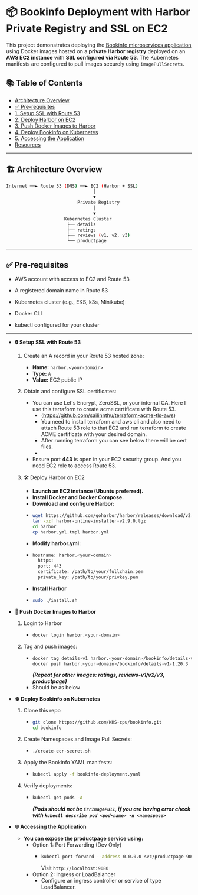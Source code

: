 # 📦 Bookinfo Deployment with Harbor Private Registry and SSL on EC2

This project demonstrates deploying the [Bookinfo microservices application](https://istio.io/latest/docs/examples/bookinfo/) using Docker images hosted on a **private Harbor registry** deployed on an **AWS EC2 instance** with **SSL configured via Route 53**. The Kubernetes manifests are configured to pull images securely using `imagePullSecrets`.

## 📚 Table of Contents

- [Architecture Overview](#architecture-overview)
- [✅ Pre-requisites](#pre-requisites)
- [1. Setup SSL with Route 53](#2-setup-ssl-with-route-53)
- [2. Deploy Harbor on EC2](#1-deploy-harbor-on-ec2)
- [3. Push Docker Images to Harbor](#3-push-docker-images-to-harbor)
- [4. Deploy Bookinfo on Kubernetes](#4-deploy-bookinfo-on-kubernetes)
- [5. Accessing the Application](#5-accessing-the-application)
- [Resources](#resources)

---

## 🏗 Architecture Overview

```bash
Internet ──► Route 53 (DNS) ──► EC2 (Harbor + SSL)
                                 │
                                 ▼
                           Private Registry
                                 │
                                 ▼
                      Kubernetes Cluster
                       ├── details
                       ├── ratings
                       ├── reviews (v1, v2, v3)
                       └── productpage
```

---

## ✅ Pre-requisites
- AWS account with access to EC2 and Route 53

- A registered domain name in Route 53

- Kubernetes cluster (e.g., EKS, k3s, Minikube)

- Docker CLI

- kubectl configured for your cluster

---

- **🔒 Setup SSL with Route 53**
   1. Create an A record in your Route 53 hosted zone:

      - **Name:** `harbor.<your-domain>`
      - **Type:** `A`
      - **Value:** EC2 public IP

   2. Obtain and configure SSL certificates:

      - You can use Let's Encrypt, ZeroSSL, or your internal CA. Here I use this terraform to create acme certificate with Route 53.
        - (https://github.com/sailinnthu/terraform-acme-tls-aws)
        - You need to install terraform and aws cli and also need to attach Route 53 role to that EC2 and run terraform to create ACME certificate with your desired domain.
        - After running terraform you can see below there will be cert files.
        - 
      - Ensure port **443** is open in your EC2 security group. And you need EC2 role to access Route 53.
     
   3. 🛠 Deploy Harbor on EC2

      - **Launch an EC2 instance (Ubuntu preferred).**
      - **Install Docker and Docker Compose.**
      - **Download and configure Harbor:**
      - ```bash
        wget https://github.com/goharbor/harbor/releases/download/v2.9.0/harbor-online-installer-v2.9.0.tgz
        tar -xzf harbor-online-installer-v2.9.0.tgz
        cd harbor
        cp harbor.yml.tmpl harbor.yml
        ```
      - **Modify harbor.yml:**
      - ```bash
        hostname: harbor.<your-domain>
          https:
          port: 443
          certificate: /path/to/your/fullchain.pem
          private_key: /path/to/your/privkey.pem
        ```
      - **Install Harbor**
      - ```bash
        sudo ./install.sh
        ```
        
- **🐳 Push Docker Images to Harbor**

  1. Login to Harbor
     - ```bash
       docker login harbor.<your-domain>
       ```
  2. Tag and push images:
     - ```bash
       docker tag details-v1 harbor.<your-domain>/bookinfo/details-v1-1.20.3
       docker push harbor.<your-domain>/bookinfo/details-v1-1.20.3
       ```
       ***(Repeat for other images: ratings, reviews-v1/v2/v3, productpage)***
     - Should be as below


- **☸️ Deploy Bookinfo on Kubernetes**

  1. Clone this repo
     - ```bash
       git clone https://github.com/KHS-cpu/bookinfo.git
       cd bookinfo
       ```
  2. Create Namespaces and Image Pull Secrets:
     - ```bash
       ./create-ecr-secret.sh
       ```
  3. Apply the Bookinfo YAML manifests:
     - ```bash
       kubectl apply -f bookinfo-deployment.yaml
       ```
  4. Verify deployments:
     - ```bash
       kubectl get pods -A
       ```
       ***(Pods should not be `ErrImagePull`, if you are having error check with `kubectl describe pod <pod-name> -n <namespace>`***

- **🌐 Accessing the Application**
  - **You can expose the productpage service using:**
    - Option 1: Port Forwarding (Dev Only)
      - ```bash
        kubectl port-forward --address 0.0.0.0 svc/productpage 9080:9080 -n productpage
        ```
        Visit `http://localhost:9080`
    - Option 2: Ingress or LoadBalancer
      - Configure an ingress controller or service of type LoadBalancer.











